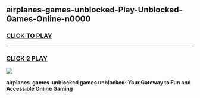 
## airplanes-games-unblocked-Play-Unblocked-Games-Online-n0000
<h3>
<a href="https://premium76.site?title=airplanes-games-unblocked&ref=25A">CLICK TO PLAY</a></h3>
<hr>

<h3>
<a href="https://premium76.site?title=airplanes-games-unblocked&ref=25A">CLICK 2 PLAY</a>
  
</h3>

<a href="https://premium76.site?title=airplanes-games-unblocked&ref=25A"><img src="https://clearcache.store/games.png"></a>


**airplanes-games-unblocked games unblocked: Your Gateway to Fun and Accessible Online Gaming**
